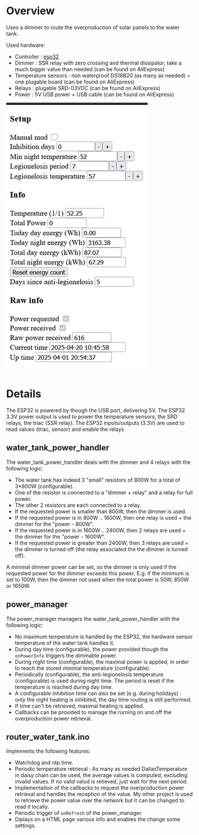 Overview
========

Uses a dimmer to route the overproduction of solar panels to the water tank.

Used hardware:
* Controller : [esp32](https://www.upesy.fr/)
* Dimmer : SSR relay with zero crossing and thermal dissipator, take a much bigger value than needed (can be found on AliExpress)
* Temperature sensors : non waterproof DS18B20 (as many as needed) + one plugable board (can be found on AliExpress)
* Relays : plugable SRD-03VDC (can be found on AliExpress)
* Power : 5V USB power + USB cable (can be found on AliExpress)

![Alt text](html_display.png?raw=true "HTML display")

Details
=======

The ESP32 is powered by though the USB port, delivering 5V.
The ESP32 3.3V power output is used to power the temperature sensors, the SRD relays, the triac (SSR relay).
The ESP32 inputs/outputs (3.3V) are used to read values (triac, sensor) and enable the relays

water_tank_power_handler
------------------------

The water_tank_power_handler deals with the dimmer and 4 relays with the following logic:
* The water tank has indeed 3 "small" resistors of 800W for a total of 3*800W (configurable).
* One of the resistor is connected to a "dimmer + relay" and a relay for full power.
* The other 2 resistors are each connected to a relay.
* If the requested power is smaller than 800W, then the dimmer is used.
* If the requested power is in 800W .. 1600W, then one relay is used + the dimmer for the "power - 800W".
* If the requested power is in 1600W .. 2400W, then 2 relays are used + the dimmer for the "power - 1600W".
* If the requested power is greater than 2400W, then 3 relays are used + the dimmer is turned off (the relay associated the the dimmer is turned off).

A minimal dimmer power can be set, so the dimmer is only used if the requested power for the dimmer exceeds this power. E.g. if the minimum is set to 100W, then the dimmer not used when the total power is 50W, 850W or 1650W.

power_manager
-------------

The power_manager managers the water_tank_power_handler with the following logic:
* No maximum temperature is handled by the ESP32, the hardware sensor temperature of the water tank handles it.
* During day time (configurable), the power provided though the `onPowerInfo` triggers the dimmable power.
* During night time (configurable), the maximal power is applied, in order to reach the stored minimal temperature (configurable).
* Periodically (configurable), the anti-legionelosis temperature (configurable) is used during night time. The period is reset if the temperature is reached during day time.
* A configurable inhibition time can also be set (e.g. during holidays) : only the night heating is inhibited, the day time routing is still performed.
* If time can't be retrieved, maximal heating is applied.
* Callbacks can be provided to manage the rurning on and off the overproduction power retrieval.

router_water_tank.ino
---------------------

Implements the following features:
* Watchdog and ntp time.
* Periodic temperature retrieval : As many as needed DallasTemperature in daisy chain can be used, the average values is computed, excluding invalid values. If no valid valud is retieved, just wait for the next period.
* Implementation of the callbacks to request the overproduction power retrieval and handles the reception of the value. My other project is used to retrieve the power value over the network but it can be changed to read it locally.
* Periodic trigger of `onRefresh` of the power_manager.
* Diplays on a HTML page various info and enables the change some settings.
